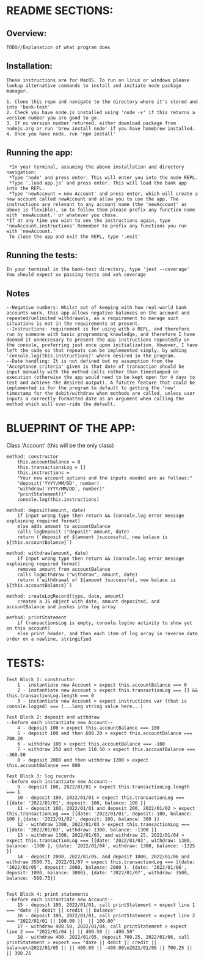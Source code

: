 # README SECTIONS: 

## Overview:
    TODO//Explanation of what program does

## Installation:
    These instructions are for MacOS. To run on linux or windows please lookup alternative commands to install and initiate node package manager.
    
    1. Clone this repo and navigate to the directory where it's stored and into 'bank-test'
    2. Check you have node.js installed using 'node -v' if this returns a version number you are good to go.
    3. If no version number returned, either download package from nodejs.org or run 'brew install node' if you have homebrew installed.
    4. Once you have node, run 'npm install'

## Running the app:
     *In your terminal, assuming the above installation and directory navigation: 
     *Type 'node' and press enter. This will enter you into the node REPL.
     *Type '.load app.js' and press enter. This will load the bank app into the REPL.
     *Type 'newAccount = new Account' and press enter, which will create a new account called newAccount and allow you to use the app. The instructions are relevant to any account name (the 'newAccount' as above is flexible), so to follow them please prefix any function name with 'newAccount.' or whatever you chose.
    *If at any time you wish to see the instructions again, type 'newAccount.instructions' Remember to prefix any functions you run with 'newAccount.'
     To close the app and exit the REPL, type '.exit'

## Running the tests:
    In your terminal in the bank-test directory, type 'jest --coverage' You should expect xx passing tests and xx% coverage


## Notes
    --Negative numbers: Whilst out of keeping with how real-world bank accounts work, this app allows negative balances on the account and repeated/unlimited withdrawals, as a requirement to manage such situations is not in the requirements at present. 
    --Instructions: requirement is for using with a REPL, and therefore run by someone with basic programming knowledge, and therefore I have deemed it unneccesary to present the app instructions repeatedly on the console, preferring just once upon initialization. However, I have left the code so that repeats can be implemented simply, by adding 'console.log(this.instructions)' where desired in the program.
    --Date handling: It is not defined but my assumption from the 'Acceptance criteria' given is that date of transaction should be input manually with the method calls rather than timestamped on execution (otherwise the app would need to be kept open for 4 days to test and achieve the desired output). A fututre feature that could be implemented is for the program to default to getting the 'now' timestamp for the debit/withdraw when methods are called, unless user inputs a correctly formatted date as an argument when calling the method which will over-ride the default.


# BLUEPRINT OF THE APP:

Class 'Account' (this will be the only class)
    
    method: constructor 
        this.accountBalance = 0
        this.transactionsLog = []
        this.instructions = 
        "Your new account options and the inputs needed are as follows:"
        "deposit('YYYY/MM/DD', number)
        "withdraw('YYYY/MM/DD', number)"
        "printStatement()"
        console.log(this.instructions)

    method: deposit(amount, date)
        if input wrong type then return && (console.log error message explaining required format)
        else adds amount to accountBalance
        calls logDeposit ("deposit" amount, date)
        return (`deposit of ${amount }successful, new balace is ${this.accountBalance}`)

    method: withdraw(amount, date)
        if input wrong type then return && (console.log error message explaining required format)
        removes amount from accountBalance 
        calls logWithdraw ("withdraw", amount, date)
        return (`withdrawal of ${amount }successful, new balace is ${this.accountBalance}`)
    
    method: createLogRecord(type, date, amount)
        creates a JS object with date, amount deposited, and accountBalance and pushes into log array

    method: printStatement
        if transactionsLog is empty, console.log(no activity to show yet on this account)
        else print header, and then each item of log array in reverse date order on a newline, stringified


# TESTS:

    Test Block 1: constructor
        1 - instantiate new Account > expect this.accountBalance === 0 
        2 - instantiate new Account > expect this.transactionLog === [] && this.transactionLog.length === 0
        3 - instantiate new Account > expect instructions var (that is console.logged) === (...long string value here...)

    Test Block 2: deposit and withdraw
    --before each instantiate new Account--
        4 - deposit 100 > expect this.accountBalance === 100
        5 - deposit 100 and then 600.20 > expect this.accountBalance === 700.20
        6 - withdraw 100 > expect this.accountBalance === -100
        7 - withdraw 250 and then 110.50 > expect this.accountBalance === -360.50
        8 - deposit 2000 and then withdraw 1200 > expect this.accountBalance === 800

    Test Block 3: log records
    --before each instantiate new Account--
        9 - deposit 100, 2022/01/01 > expect this.transactionLog.length === 1
        10 - deposit 100, 2022/01/01 > expect this.transactionLog === [{date: '2022/01/01', deposit: 100, balance: 100 }]
        11 - deposit 100, 2022/01/01 and deposit 200, 2022/01/02 > expect this.transactionLog === [{date: '2022/01/01', deposit: 100, balance: 100 },{date: '2022/01/02', deposit: 100, balance: 300 }]
        12 - withdraw 1300, 2022/01/03 > expect this.transactionLog === [{date: '2022/01/03', withdraw: 1300, balance: -1300 }]
        13 - withdraw 1300, 2022/01/03, and withdraw 25, 2022/01/04 > expect this.transactionLog === [{date: '2022/01/03', withdraw: 1300, balance: -1300 }, {date: '2022/01/04', withdraw: 1300, balance: -1325 }]
        14 - deposit 2000, 2022/01/05, and deposit 1000, 2022/01/06 and withdraw 3500.75, 2022/01/07 > expect this.transactionLog === [{date: '2022/01/05', deposit: 2000, balance: 2000 }, {date: '2022/01/06', deposit: 1000, balance: 3000}, {date: '2022/01/07', withdraw: 3500, balance: -500.75}]


    Test Block 4: print statements
    --before each instantiate new Account--
        15 - deposit 100, 2022/01/01, call printStatement > expect line 1 === "date || debit || credit || balance"
        16 - deposit 100, 2022/01/01, call printStatement > expect line 2 === "2022/01/01 || 100.00 ||  || 100.00"
        17 - withdraw 400.50, 2022/01/04, call printStatement > expect line 2 === "2022/01/04 || || 400.50 || -400.50"
        18 - withdraw 400, 2022/01/05, deposit 700.25, 2022/01/06, call printStatement > expect === "date || debit || credit || balance\n2022/01/05 || || 400.00 || -400.00\n2022/01/06 || 700.25 ||  || 300.25











